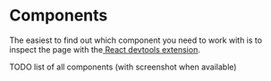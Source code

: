 # Components

The easiest to find out which component you need to work with is to inspect the page with the[ React devtools extension](/doc/javascript/debugging.md#react-devtools).

TODO list of all components (with screenshot when available)